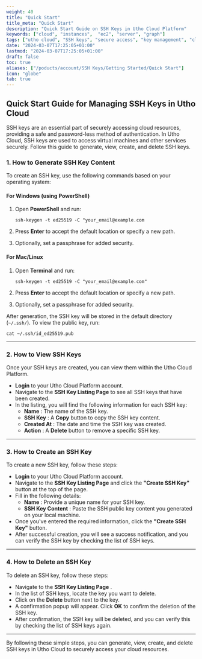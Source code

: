 ```yaml
---
weight: 40
title: "Quick Start"
title_meta: "Quick Start"
description: "Quick Start Guide on SSH Keys in Utho Cloud Platform"
keywords: ["cloud", "instances",  "ec2", "server", "graph"]
tags: ["utho cloud", "SSH keys", "secure access", "key management", "cloud authentication"]
date: "2024-03-07T17:25:05+01:00"
lastmod: "2024-03-07T17:25:05+01:00"
draft: false
toc: true
aliases: ["/poducts/account/SSH Keys/Getting Started/Quick Start"]
icon: "globe"
tab: true
---
```



## **Quick Start Guide for Managing SSH Keys in Utho Cloud**

SSH keys are an essential part of securely accessing cloud resources, providing a safe and password-less method of authentication. In Utho Cloud, SSH keys are used to access virtual machines and other services securely. Follow this guide to generate, view, create, and delete SSH keys.

### **1. How to Generate SSH Key Content**

To create an SSH key, use the following commands based on your operating system:

#### **For Windows (using PowerShell)**

1. Open **PowerShell** and run:

   `ssh-keygen -t ed25519 -C "your_email@example.com`
2. Press **Enter** to accept the default location or specify a new path.
3. Optionally, set a passphrase for added security.

#### **For Mac/Linux**

1. Open **Terminal** and run:

   `ssh-keygen -t ed25519 -C "your_email@example.com"`
2. Press **Enter** to accept the default location or specify a new path.
3. Optionally, set a passphrase for added security.

After generation, the SSH key will be stored in the default directory (`~/.ssh/`). To view the public key, run:

`cat ~/.ssh/id_ed25519.pub`

---

### **2. How to View SSH Keys**

Once your SSH keys are created, you can view them within the Utho Cloud Platform.

* **Login** to your Utho Cloud Platform account.
* Navigate to the **SSH Key Listing Page** to see all SSH keys that have been created.
* In the listing, you will find the following information for each SSH key:
  * **Name** : The name of the SSH key.
  * **SSH Key** : A **Copy** button to copy the SSH key content.
  * **Created At** : The date and time the SSH key was created.
  * **Action** : A **Delete** button to remove a specific SSH key.

---

### **3. How to Create an SSH Key**

To create a new SSH key, follow these steps:

* **Login** to your Utho Cloud Platform account.
* Navigate to the **SSH Key Listing Page** and click the **"Create SSH Key"** button at the top of the page.
* Fill in the following details:
  * **Name** : Provide a unique name for your SSH key.
  * **SSH Key Content** : Paste the SSH public key content you generated on your local machine.
* Once you've entered the required information, click the **"Create SSH Key"** button.
* After successful creation, you will see a success notification, and you can verify the SSH key by checking the list of SSH keys.

---

### **4. How to Delete an SSH Key**

To delete an SSH key, follow these steps:

* Navigate to the  **SSH Key Listing Page** .
* In the list of SSH keys, locate the key you want to delete.
* Click on the **Delete** button next to the key.
* A confirmation popup will appear. Click **OK** to confirm the deletion of the SSH key.
* After confirmation, the SSH key will be deleted, and you can verify this by checking the list of SSH keys again.

---

By following these simple steps, you can generate, view, create, and delete SSH keys in Utho Cloud to securely access your cloud resources.

